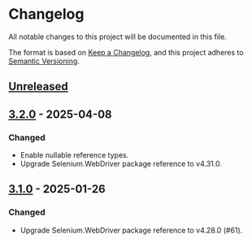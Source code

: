 # Changelog

All notable changes to this project will be documented in this file.

The format is based on [Keep a Changelog](https://keepachangelog.com/en/1.1.0/),
and this project adheres to [Semantic Versioning](https://semver.org/spec/v2.0.0.html).

## [Unreleased]

## [3.2.0] - 2025-04-08

### Changed

- Enable nullable reference types.
- Upgrade Selenium.WebDriver package reference to v4.31.0.

## [3.1.0] - 2025-01-26

### Changed

- Upgrade Selenium.WebDriver package reference to v4.28.0 (#61).

[Unreleased]: https://github.com/atata-framework/atata-webdriverextras/compare/v3.2.0...HEAD
[3.2.0]: https://github.com/atata-framework/atata-webdriverextras/compare/v3.1.0...v3.2.0
[3.1.0]: https://github.com/atata-framework/atata-webdriverextras/compare/v3.0.0...v3.1.0
